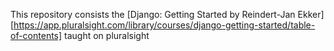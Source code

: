 This repository consists the [Django: Getting Started by Reindert-Jan Ekker][https://app.pluralsight.com/library/courses/django-getting-started/table-of-contents] taught on pluralsight